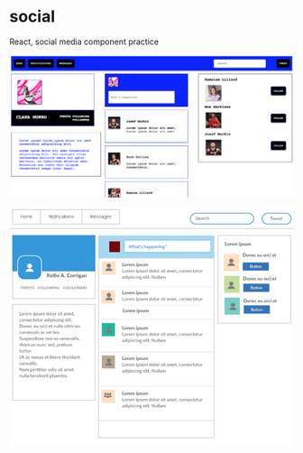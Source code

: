 # social
React, social media component practice


![Screenshot](/images/social.png)

![Screenshot](/images/social-media-mockup.png)
